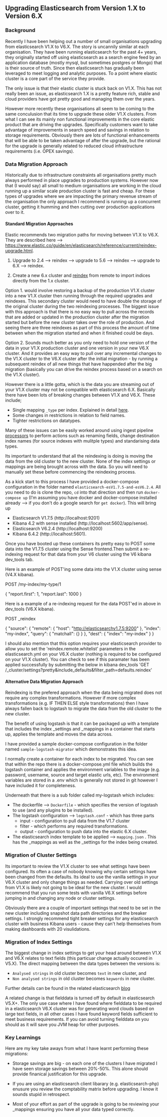 ## Upgrading Elasticsearch from Version 1.X to Version 6.X

### Background
Recently I have been helping out a number of small organisations upgrading from elasticsearch V1.X to V6.X. The story is uncannily similar at each organisation. They have been running elasticsearch for the past 4+ years, they originally started off using elasticsearch as a search engine feed by an application database (mostly mysql, but sometimes postgres or Mongo) that is their source of truth. Since then elasticsearch has gradually been leveraged to meet logging and analytic purposes. To a point where elastic cluster is a core part of the service they provide.  

The only issue is that their elastic cluster is stuck back on V1.X. This has not really been an issue, as elasticsearch 1.X is a pretty feature rich, stable and cloud providers have got pretty good and managing them over the years.  

However more recently these organisations all seem to be coming to the same conculusion that its time to upgrade these older V1.X clusters. From what I can see its mainly non functional improvements in the core elastic product that are driving the upgrades. Specifically customers want to take advantage of improvements in search speed and savings in relation to storage requirements. Obviously there are lots of functional enhancements that will be able to be taken advantage of after the upgrade, but the rational for the upgrade is generally related to reduced cloud infrastructure requirements (i.e. OPEX savings). 


### Data Migration Approach

Historically due to infrastructure constraints all organisations pretty much always performed in place upgrades to production systems. However now that (I would say) all small to medium organisations are working in the cloud running up a similar scale production cluster is fast and cheap. For these types of upgrades where we are impacting the primary revenue stream of the organisation the only approach I recommend is running up a concurrent cluster, getting it humming and then cutting over production applications over to it. 

#### Standard Migration Approaches
Elastic recommends two migration paths for moving between V1.X to V6.X. They are described here --> https://www.elastic.co/guide/en/elasticsearch/reference/current/reindex-upgrade.html.

1. Upgrade to 2.4 --> reindex --> upgrade to 5.6 --> reindex --> upgrade to 6.X --> reindex. 

2. Create a new 6.x cluster and [reindex](https://www.elastic.co/guide/en/elasticsearch/reference/current/docs-reindex.html) from remote to import indices directly from the 1.x cluster.

Option 1. would involve restoring a backup of the production V1.X cluster into a new V1.X cluster then running through the required upgrades and reindexes. This secondary cluster would need to have double the storage of the original cluster during the two reindexing processes. The biggest issue with this approach is that there is no easy way to pull across the records that are added or updated in the production cluster after the migration started but before the new cluster takes over the role of production. And seeing there are three reindexes as part of this process the amount of time between when the migration started and when it finished could be days.  

Option 2. Sounds much better as you only need to hold one version of the data in your V1.X production cluster and one version in your new V6.X cluster. And it provides an easy way to pull over any incremental changes to the V1.X cluster to the V6.X cluster after the initial migration - by running a subsequent reindex of all new things that have happended after the big migration (basically you can drive the reindex process based on a search on the V1.X cluster). 

However there is a little gotta, which is the data you are streaming out of your V1.X cluster may not be compatible with elasticsearch 6.X. Basically there have been lots of breaking changes between V1.X and V6.X. These include;
- Single mapping `_type` per index. Explained in detail [here](https://www.elastic.co/guide/en/elasticsearch/reference/master/removal-of-types.html).  
- Some changes in restrictions in relation to field names. 
- Tighter restrictions on datatypes. 

Many of these issues can be easily worked around using ingest pipeline [processors](https://www.elastic.co/guide/en/elasticsearch/reference/master/ingest-processors.html) to perform actions such as renaming fields, change destination index names (for source indexes with mulitple types) and standarising data types. 

Its important to understand that all the reindexing is doing is moving the data from the old cluster to the new cluster. None of the index settings or mappings are being brought across with the data. So you will need to manually set these before commencing the reindexing process. 

As a kick start to this process I have provided a docker-compose configuration in the folder named `elasticsearch-esV1.7.5-and-esV6.2.4`. All you need to do is clone the repo, `cd` into that direction and then run `docker-compose up` (I'm assuming you have docker and docker-compose installed already --> if you don't do a google search for `get docker`). This will bring up 
- Elasticsearch V1.7.5 (http://localhost:9201)
- Kibana 4.2 with sense installed (http://localhost:5602/app/sense). 
- Elasticsearch V6.2.4 (http://localhost:9200)
- Kibana 6.4.2 (http://localhost:5601). 

Once you have booted up these containers its pretty easy to POST some data into the V1.7.5 cluster using the Sense frontend.Then submit a re-indexing request for that data from your V6 cluster using the V6 kibana dev_tools tab. 

Here is an example of POST'ing some data into the V1.X cluster using sense (V4.X kibana). 

POST /my-index/my-type/1

{
  "report.first": 1,
  "report.last": 1000
}

Here is a example of a re-indexing request for the data POST'ed in above in dev_tools (V6.X kibana).  


POST \_reindex

{
  "source": {
    "remote": {
      "host": "http://elasticsearchv1.7.5:9200"
    },
    "index": "my-index",
    "query": {
      "matchall": {}
    }
  },
  "dest": {
    "index": "my-index"
  }
}

I should also mention that this option requires your elasticsearch provider to allow you to set the 'reindex.remote.whitelist' parameters in the elasticsearch.yml on your V6.X cluster (nothing is required to be configured on your V1.X cluster). 
You can check to see if this paramater has been applied successfully by submitting the below in kibana dev_tools 'GET /_cluster/settings?pretty&include_defaults&filter_path=defaults.reindex'

#### Alternative Data Migration Approach

Reindexing is the prefered approach when the data being migrated does not require any complex transformations. However if more complex transformations (e.g. IF THEN ELSE style transformations) then I have always fallen back to logstash to migrate the data from the old cluster to the new cluster. 

The benefit of using logstash is that it can be packaged up with a template that includes the index \_settings and \_mappings in a container that starts up, applies the template and moves the data across. 

I have provided a sample docker-compose configuration in the folder named `sample-logstash-migrator` which demonstrates this idea. 

I normally create a container for each index to be migrated. You can see that within the repo there is a docker-compose.yml file which builds the logstash container and applies the environment variables to the image (e.g. password, username, source and target elastic urls, etc).  The environment variables are stored in a .env which is generally not stored in git however I have included it for completeness.  

Underneath that there is a sub folder called my-logstash which includes: 
- The dockerfile --> `Dockerfile` - which specifies the version of logstash to use (and any plugins to be installed).
- The logstash configuration --> `logstash.conf` - which has three parts 
	- input  - configuration to pull data from the V1.7 cluster 
    - filter - which performs any required transformations. 
    - output - configuration to push data into the elastic 6.X cluster.
- The elasticsearch index template to be applied --> `mapping.json` . This has the \_mappings as well as the \_settings for the index being created.


### Migration of Cluster Settings

Its important to review the V1.X cluster to see what settings have been configured. Its often a case of nobody knowing why certain settings have been changed from the defaults. Its ideal to use the vanilla settings in your V6.X cluster and only change things as needed. Carrying over old settings from V1.X is likely not going to be ideal for the new cluster. I would recommend that you run some tests with vanilla V6.X settings before jumping in and changing any node or cluster settings.

Obviously there are a couple of important settings that need to be set in the new cluster including snapshot data path directories and the breaker settings. I strongly recommend tight breaker settings for any elasticsearch cluster with business Kibana users - cause they can't help themselves from making dashboards with 20 visulidations. 

### Migration of Index Settings

The biggest change in index settings to get your head around between V1.X and V6.X relates to text fields (this particuar change actually occured in V5.X). The direct mapping between the data types between the versions is:
- `Analysed strings` in old cluster becomes `text` in new cluster, and
- `Non analysed strings` in old cluster becomes `keywords` in new cluster. 

Further details can be found in the related elasticsearch [blog](https://www.elastic.co/blog/strings-are-dead-long-live-strings)

A related change is that fielddata is turned off by default in elasticsearch V5.X+. The only use case where I have found where fielddata to be required in a elasticsearch V6.X cluster was for generating word clouds based on large text fields, in all other cases I have found keyword fields sufficient to meet business requirements. If you can avoid turning fielddata on you should as it will save you JVM heap for other purposes.  


### Key Learnings

Here are my key take aways from what I have learnt performing these migrations: 

- Storage savings are big - on each one of the clusters I have migrated I have seen storage savings between 20%-50%. This alone should provide finanical justification for this upgrade. 

- If you are using an elasticsearch client libarary (e.g. elasticsearch-php) enusure you review the comptability matrix before upgrading. I know it sounds stupid in retrospect. 

- Most of your effort as part of the upgrade is going to be reviewing your \_mappings ensuring you have all your data typed correctly. 
